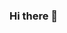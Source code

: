 ### Hi there 👋

<!--
**Bagas29A/Bagas29A** is a ✨ _special_ ✨ repository because its `README.md` (this file) appears on your GitHub profile.

Here are some ideas to get you started:

- 🔭 I’m currently studying on ITS
- 🌱 I’m currently learning Machine Learning
- 👯 I’m looking to collaborate on airbase
- 🤔 I’m looking for help with pilot
- 💬 Ask me about plane
- 📫 How to reach me: using plane
- 😄 Pronouns: Mirage 2000C / Mirage 2000-5
- ⚡ Fun fact: love plane
-->
